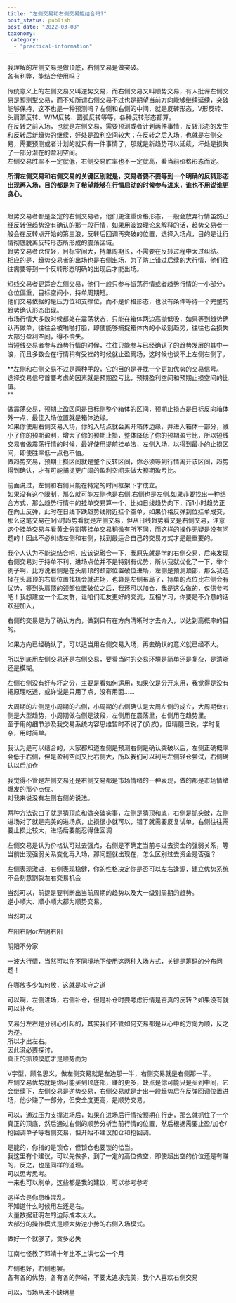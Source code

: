 ```yaml
---
title: "左侧交易和右侧交易能结合吗?"
post_status: publish
post_date: "2022-03-08"
taxonomy:
 category: 
  - "practical-information"
---
```


我理解的左侧交易是做顶底，右侧交易是做突破。  
各有利弊，能结合使用吗？

传统意义上的左侧交易又叫逆势交易，而右侧交易又叫顺势交易，有人批评左侧交易是预测型交易，而不知所谓右侧交易不过也是期望当前方向能够继续延续，突破能够保持，这不也是一种预测吗？左侧和右侧的中间，就是反转形态，V形反转、头肩顶反转、W/M反转、圆弧反转等等，各种反转形态都算。  
​在反转之前入场，也就是左侧交易，需要预测或者计划两件事情，反转形态的发生和反转后新趋势的继续，好处是盈利空间较大；在反转之后入场，也就是右侧交易，需要预测或者计划的就只有一件事情了，那就是新趋势可以延续，坏处是损失了一部分潜在的盈利空间。  
左侧交易胜率不一定就低，右侧交易胜率也不一定就高，看当前价格形态而定。  

**所谓左侧交易和右侧交易的关键区别就是，交易者要不要等到一个明确的反转形态出现再入场，目的都是为了希望能够在行情启动的时候参与进来，谁也不用说谁更贪心。  
​**  

趋势交易者都是坚定的右侧交易者，他们更注重价格形态，一般会放弃行情虽然已经反转但趋势没有确认的那一段行情，如果用波浪理论来解释的话，趋势交易者一般会在反转点开始的第三浪，反转后回调再突破的位置，选择入场点，目的是让行情彻底脱离反转形态所形成的震荡区域​。  
趋势交易者仓位轻，目标空间大，持单周期长，不需要在反转过程中太过纠结。  
相应的是，趋势交易者的出场也是右侧出场，为了防止错过后续的大行情，他们往往需要等到一个反转形态明确的出现后才能出场。  

短线交易者更适合左侧交易，他们一般只参与振荡行情或者趋势行情的一小部分，仓位偏重，目标空间小，持单周期短。  
他们交易依据的是压力位和支撑位，而不是价格形态，也没有条件等待一个完整的趋势确认形态出现。  
市场行情大多数时候都处在震荡状态，只能在箱体两边高抛低吸，如果等到趋势确认再做单，往往会被啪啪打脸，即使能够捕捉箱体内的小级别趋势，往往也会损失大部分盈利空间，得不偿失。  
当短线交易者参与趋势行情的时候，往往只能参与已经确认了的趋势发展的其中一浪，而且多数会在行情稍有受挫的时候就止盈离场，这时候也谈不上左侧右侧了。  

**左侧和右侧交易不过是两种手段，它的目的是寻找一个更加优势的交易信号。  
选择交易信号首要考虑的因素就是预期盈亏比，预期盈利空间和预期止损空间的比值。  
**

做震荡交易，预期止盈区间是目标侧整个箱体的区间，预期止损点是目标反向箱体外一点，最佳入场位置就是箱体边缘。  
如果你使用右侧交易入场，你的入场点就会离开箱体边缘，并进入箱体一部分，减小了你的预期盈利，增大了你的预期止损，整体降低了你的预期盈亏比，所以短线交易者做震荡行情的时候，最好使用提前挂单法，左侧入场，以得到最小的止损区间，即使胜率低一点也不怕。  
做趋势交易，预期止损区间就是整个反转区间，你必须等到行情离开该区间，趋势得到确认，才有可能捕捉更广阔的盈利空间来做大预期盈亏比。  

前面说过，左侧和右侧只能在特定的时间框架下才成立。  
如果没有这个限制，那么就可能左侧也是右侧.右侧也是左侧.如果非要找出一种结合方式，那么趋势行情中的挂单交易算一个，比如日线趋势向下，而1小时趋势正在向上反弹，此时在日线下跌趋势线附近挂个空单，如果价格反弹到位挂单成交，那么这笔交易在1小时趋势看就是左侧交易，但从日线趋势看又是右侧交易，注意这个挂单交易与看黄金分割等挂单交易稍微有所不同，而这样的操作无疑是没有问题的！因此不必纠结左侧和右侧，找到最适合自己的交易方式才是最重要的。  

我个人认为不能说结合吧，应该说融合一下，我原先就是学的右侧交易，后来发现右侧交易对于持单不利，进场点位并不是特别有优势，所以我就优化了一下，举个例子啊，比方说右侧是在头肩顶的颈部位置破位进场，左侧是预测顶部，那么我选择在头肩顶的右肩位置找机会就进场，也算是左侧布局了，持单的点位比右侧会有优势，等到头肩顶的颈部位置破位之后，我还可以加仓，我是这么做的，仅供参考吧！我想建立一个汇友群，让咱们汇友更好的交流，互相学习，你要是不介意的话欢迎加入，  

右侧的交易是为了确认方向，做到只有在方向清晰时才去介入，以达到高概率的目的。  

如果方向已经确认了，可以适当用左侧交易入场，再去确认的意义就已经不大。  

所以到底用左侧交易还是右侧交易，要看当时的交易环境是简单还是复杂，是清晰还是模糊。  

左侧右侧没有好与坏之分，主要是看如何运用，如果仅是分开来用，我觉得是没有把原理吃透，或许说是只用了点，没有用面……

大周期的左侧是小周期的右侧，小周期的右侧确认是大周左侧的成立，大周期做右侧是大型趋势，小周期做右侧是波段，左侧用在震荡里，右侧用在趋势里。  
至于用的细节涉及我交易系统内容思维暂时不说了(负疚)，但精髓已说，学时复杂，用时简单。  

我认为是可以结合的，大家都知道左侧是预测右侧是确认突破以后，左侧正确概率会低于右侧，但是盈利空间又比右侧大，所以我们可以利用左侧轻仓尝试，右侧确认以后加仓

我觉得不管是左侧交易还是右侧交易都是市场情绪的一种表现，做的都是市场情绪爆发的那个点位。  
对我来说没有左侧右侧的说法。  

两种方法说白了就是猜顶底和做突破实事，左侧是猜顶和底，右侧是抓突破，左侧进场对了就是完美的进场点，止损很小就可以，错了就需要反复试单，右侧往往需要止损比较大，进场后要能忍得住回调

左侧交易是认为价格认可过去强点，右侧是不确定当前与过去资金的强弱关系，等当前出现强弱关系变化再入场，那问题就出现在，怎么区别过去资金是否强？

左侧表现激进，右侧表现稳健，你的性格决定你是否可以左右逢源，建立优势系统不会刻意割裂左右交易机会

当然可以，前提是要判断出当前周期的趋势以及大一级别周期的趋势。  
逆小顺大、顺小顺大都为顺势交易。  

当然可以

左阳右阴or左阴右阳

阴阳不分家

一波大行情，当然可以在不同境地下使用这两种入场方式，关键是筹码的分布问题！

在哪放多少如何放，这就是攻守之道

可以啊，左侧进场，右侧补仓，但是补仓时要考虑行情是否真的反转？如果没有就可以补仓。  

交易分左右是分别心引起的，其实我们不管如何交易都是以心中的方向为顺，反之为逆。  
所以才出左右。  
因此没必要探讨。  
真正的抓顶摸底才是顺势而为

V字型，顾名思义，做左侧交易就是左边那一半，右侧交易就是右侧那一半。  
左侧交易优势就是你可能买到顶底部，赚的更多，缺点是你可能只是买到中间，它会继续下，左侧交易是逆势交易，右侧交易就是走出一段趋势后在反弹回调位置进场，他少赚了一部分，但安全度更高，是顺势交易。  

可以，通过压力支撑进场后，如果在进场后行情按预期在行走，那么就抓住了一个真正的顶底，然后通过右侧的顺势分析当前行情的位置，然后根据需要止盈/加仓/抢回调单子等右侧交易，但开始不建议加仓和抢回调。  

是能的，你指的是锁仓，但锁仓也要锁的恰当。  
我这里有个建议，可以先做多，到了一定的高位做空，即使超出空的价位还是有赚的，反之，也是同样的道理。  
可以思考思考。  
一来也可以刷单，这些都是我的建议，可以参考参考

这样会是你思维混乱。  
不知道什么时候用左还是右。  
大量数据证明左的边际成本太大。  
大部分的操作模式是顺大势逆小势的右侧入场模式。  

做好一个就够了，贪多必失

江南七怪教了郭靖十年比不上洪七公一个月

左侧也好，右侧也罢。  
各有各的优势，各有各的弊端，不要太追求完美，我个人喜欢右侧交易

可以，市场从来不缺明星
